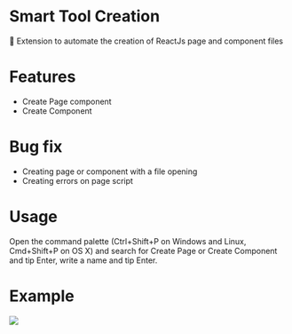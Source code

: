 # Smart Tool Creation
🧐 Extension to automate the creation of ReactJs page and component files

# Features
* Create Page component
* Create Component

# Bug fix
* Creating page or component with a file opening
* Creating errors on page script

# Usage
Open the command palette (Ctrl+Shift+P on Windows and Linux, Cmd+Shift+P on OS X) and search for Create Page or Create Component and tip Enter, write a name and tip Enter.

# Example
![](https://i.imgur.com/jtuZiGu.gif)